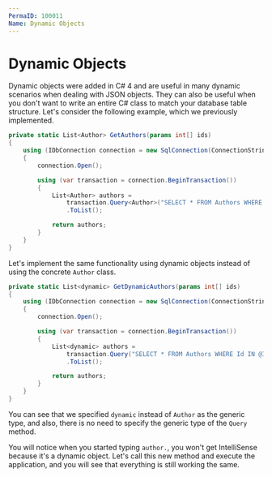 ```yaml
---
PermaID: 100011
Name: Dynamic Objects
---
```


# Dynamic Objects

Dynamic objects were added in C# 4 and are useful in many dynamic scenarios when dealing with JSON objects. They can also be useful when you don't want to write an entire C# class to match your database table structure. Let's consider the following example, which we previously implemented.

```csharp
private static List<Author> GetAuthors(params int[] ids)
{
    using (IDbConnection connection = new SqlConnection(ConnectionString))
    {
        connection.Open();

        using (var transaction = connection.BeginTransaction())
        {
            List<Author> authors = 
                transaction.Query<Author>("SELECT * FROM Authors WHERE Id IN @Ids", new { Ids = ids })
                .ToList();

            return authors;
        }
    }
}
```

Let's implement the same functionality using dynamic objects instead of using the concrete `Author` class.

```csharp
private static List<dynamic> GetDynamicAuthors(params int[] ids)
{
    using (IDbConnection connection = new SqlConnection(ConnectionString))
    {
        connection.Open();

        using (var transaction = connection.BeginTransaction())
        {
            List<dynamic> authors = 
                transaction.Query("SELECT * FROM Authors WHERE Id IN @Ids", new { Ids = ids })
                .ToList();

            return authors;
        }
    }
}
```

You can see that we specified `dynamic` instead of `Author` as the generic type, and also, there is no need to specify the generic type of the `Query` method.
 
You will notice when you started typing `author.`, you won't get IntelliSense because it's a dynamic object. Let's call this new method and execute the application, and you will see that everything is still working the same. 

